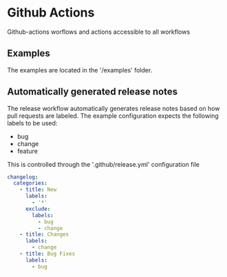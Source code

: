 # Github Actions

Github-actions worflows and actions accessible to all workflows

## Examples

The examples are located in the '/examples' folder.

## Automatically generated release notes

The release workflow automatically generates release notes based on how pull requests are labeled.
The example configuration expects the following labels to be used:

* bug
* change
* feature

This is controlled through the '.github/release.yml' configuration file

```yaml
changelog:
  categories:
    - title: New
      labels:
        - '*'
      exclude:
        labels:
          - bug
          - change
    - title: Changes
      labels:
        - change
    - title: Bug Fixes
      labels:
        - bug
```
